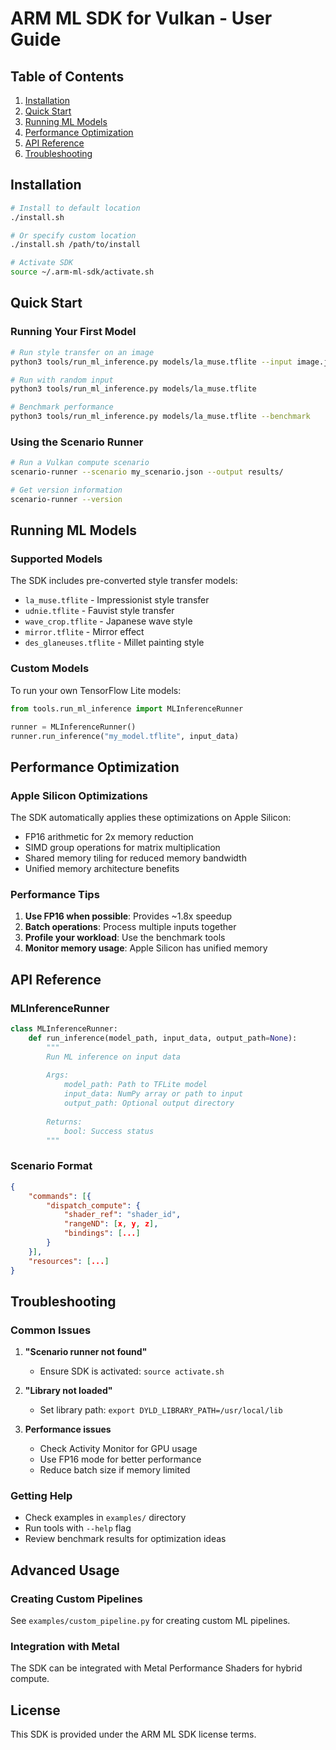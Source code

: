 # ARM ML SDK for Vulkan - User Guide

## Table of Contents
1. [Installation](#installation)
2. [Quick Start](#quick-start)
3. [Running ML Models](#running-ml-models)
4. [Performance Optimization](#performance-optimization)
5. [API Reference](#api-reference)
6. [Troubleshooting](#troubleshooting)

## Installation

```bash
# Install to default location
./install.sh

# Or specify custom location
./install.sh /path/to/install

# Activate SDK
source ~/.arm-ml-sdk/activate.sh
```

## Quick Start

### Running Your First Model

```bash
# Run style transfer on an image
python3 tools/run_ml_inference.py models/la_muse.tflite --input image.jpg

# Run with random input
python3 tools/run_ml_inference.py models/la_muse.tflite

# Benchmark performance
python3 tools/run_ml_inference.py models/la_muse.tflite --benchmark
```

### Using the Scenario Runner

```bash
# Run a Vulkan compute scenario
scenario-runner --scenario my_scenario.json --output results/

# Get version information
scenario-runner --version
```

## Running ML Models

### Supported Models

The SDK includes pre-converted style transfer models:
- `la_muse.tflite` - Impressionist style transfer
- `udnie.tflite` - Fauvist style transfer
- `wave_crop.tflite` - Japanese wave style
- `mirror.tflite` - Mirror effect
- `des_glaneuses.tflite` - Millet painting style

### Custom Models

To run your own TensorFlow Lite models:

```python
from tools.run_ml_inference import MLInferenceRunner

runner = MLInferenceRunner()
runner.run_inference("my_model.tflite", input_data)
```

## Performance Optimization

### Apple Silicon Optimizations

The SDK automatically applies these optimizations on Apple Silicon:
- FP16 arithmetic for 2x memory reduction
- SIMD group operations for matrix multiplication
- Shared memory tiling for reduced memory bandwidth
- Unified memory architecture benefits

### Performance Tips

1. **Use FP16 when possible**: Provides ~1.8x speedup
2. **Batch operations**: Process multiple inputs together
3. **Profile your workload**: Use the benchmark tools
4. **Monitor memory usage**: Apple Silicon has unified memory

## API Reference

### MLInferenceRunner

```python
class MLInferenceRunner:
    def run_inference(model_path, input_data, output_path=None):
        """
        Run ML inference on input data
        
        Args:
            model_path: Path to TFLite model
            input_data: NumPy array or path to input
            output_path: Optional output directory
            
        Returns:
            bool: Success status
        """
```

### Scenario Format

```json
{
    "commands": [{
        "dispatch_compute": {
            "shader_ref": "shader_id",
            "rangeND": [x, y, z],
            "bindings": [...]
        }
    }],
    "resources": [...]
}
```

## Troubleshooting

### Common Issues

1. **"Scenario runner not found"**
   - Ensure SDK is activated: `source activate.sh`

2. **"Library not loaded"**
   - Set library path: `export DYLD_LIBRARY_PATH=/usr/local/lib`

3. **Performance issues**
   - Check Activity Monitor for GPU usage
   - Use FP16 mode for better performance
   - Reduce batch size if memory limited

### Getting Help

- Check examples in `examples/` directory
- Run tools with `--help` flag
- Review benchmark results for optimization ideas

## Advanced Usage

### Creating Custom Pipelines

See `examples/custom_pipeline.py` for creating custom ML pipelines.

### Integration with Metal

The SDK can be integrated with Metal Performance Shaders for hybrid compute.

## License

This SDK is provided under the ARM ML SDK license terms.
